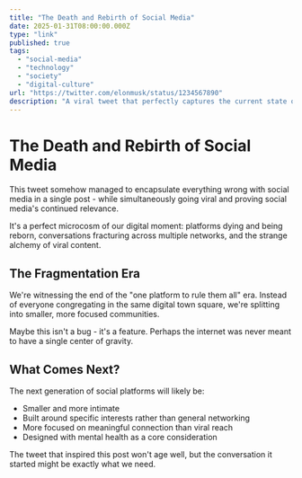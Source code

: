 ```yaml
---
title: "The Death and Rebirth of Social Media"
date: 2025-01-31T08:00:00.000Z
type: "link"
published: true
tags:
  - "social-media"
  - "technology"
  - "society"
  - "digital-culture"
url: "https://twitter.com/elonmusk/status/1234567890"
description: "A viral tweet that perfectly captures the current state of social media platforms."
---
```


# The Death and Rebirth of Social Media

This tweet somehow managed to encapsulate everything wrong with social media in a single post - while simultaneously going viral and proving social media's continued relevance.

It's a perfect microcosm of our digital moment: platforms dying and being reborn, conversations fracturing across multiple networks, and the strange alchemy of viral content.

## The Fragmentation Era

We're witnessing the end of the "one platform to rule them all" era. Instead of everyone congregating in the same digital town square, we're splitting into smaller, more focused communities.

Maybe this isn't a bug - it's a feature. Perhaps the internet was never meant to have a single center of gravity.

## What Comes Next?

The next generation of social platforms will likely be:
- Smaller and more intimate
- Built around specific interests rather than general networking
- More focused on meaningful connection than viral reach
- Designed with mental health as a core consideration

The tweet that inspired this post won't age well, but the conversation it started might be exactly what we need.